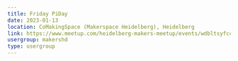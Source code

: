 ```yaml
---
title: Friday PiDay
date: 2023-01-13
location: CoMakingSpace (Makerspace Heidelberg), Heidelberg
link: https://www.meetup.com/heidelberg-makers-meetup/events/wdbltsyfccbrb/
usergroup: makershd
type: usergroup
---
```

